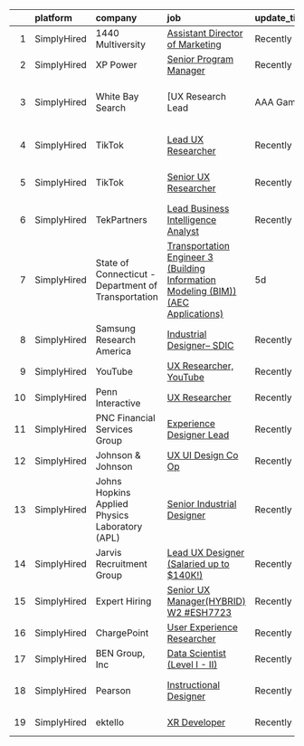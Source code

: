 

|    | platform    | company                                             | job                                                                                                                                                                                                | update_time   | location                       |
|---:|:------------|:----------------------------------------------------|:---------------------------------------------------------------------------------------------------------------------------------------------------------------------------------------------------|:--------------|:-------------------------------|
|  1 | SimplyHired | 1440 Multiversity                                   | [Assistant Director of Marketing](https://www.simplyhired.com/job/a_sGaR_10ZiLMVJHrwjM3ageFyubVzygODutm_r8BGK2x8HO3KZYuw?q=generative+designer)                                                    | Recently      | Scotts Valley, CA              |
|  2 | SimplyHired | XP Power                                            | [Senior Program Manager](https://www.simplyhired.com/job/EC0RU7ViPjBJGP-wgDcrO2ITOQLpPUk21WGqXBRDjGTJARlkp9Zz0A?q=generative+designer)                                                             | Recently      | Gloucester, MA                 |
|  3 | SimplyHired | White Bay Search                                    | [UX Research Lead | AAA Gaming| Remote Options (West-coast Ideal) | $150k - $200k](https://www.simplyhired.com/job/DYAzqiGHTol24iH70ZFIOeo9pDoZPNozpyJhxKjmS_7GqAzxp-2jCQ?q=generative+designer)   | Recently      | Remote                         |
|  4 | SimplyHired | TikTok                                              | [Lead UX Researcher](https://www.simplyhired.com/job/OVXfePQeqxxAiyrVW1EN_t8XR2i2TmuBKTDKq4757NIl8s-SYAmN9w?q=generative+designer)                                                                 | Recently      | Mountain View, CA +2 locations |
|  5 | SimplyHired | TikTok                                              | [Senior UX Researcher](https://www.simplyhired.com/job/qkfEvsqAAnFLNEOm_r_GfLoO-udpYFayRrSl55cIQyK94RP9afFsjA?q=generative+designer)                                                               | Recently      | Mountain View, CA +2 locations |
|  6 | SimplyHired | TekPartners                                         | [Lead Business Intelligence Analyst](https://www.simplyhired.com/job/Q7bxzudehVR8MNUsFle6wJ_LgeaLvWu_A561gGLycDZUxFOxUZAd_A?q=generative+designer)                                                 | Recently      | Phoenix, AZ                    |
|  7 | SimplyHired | State of Connecticut - Department of Transportation | [Transportation Engineer 3 (Building Information Modeling (BIM)) (AEC Applications)](https://www.simplyhired.com/job/lWodFYLC6YjK4NpJUFSJ8KcIj4QA3Y1mzKajwdgOB3ITLclm1U3-mQ?q=generative+designer) | 5d            | Newington, CT                  |
|  8 | SimplyHired | Samsung Research America                            | [Industrial Designer– SDIC](https://www.simplyhired.com/job/ZY9f-MfZTJLDwWO75dQVxCJRIy1EUkwLWsN06BTBfzBJaBmRdnDRFw?q=generative+designer)                                                          | Recently      | San Francisco, CA              |
|  9 | SimplyHired | YouTube                                             | [UX Researcher, YouTube](https://www.simplyhired.com/job/l93ibmkOKRi_j1KvXmEYz2hmmPcSSOb41b7H0D9XeYie7_Kcu4tXZA?q=generative+designer)                                                             | Recently      | San Bruno, CA                  |
| 10 | SimplyHired | Penn Interactive                                    | [UX Researcher](https://www.simplyhired.com/job/AnZY-Kg-B-W6XI_D6O1s21dGqMxQ-GHv8RMHazj3oN4XtOCvTu-OlQ?q=generative+designer)                                                                      | Recently      | Philadelphia, PA               |
| 11 | SimplyHired | PNC Financial Services Group                        | [Experience Designer Lead](https://www.simplyhired.com/job/WGeD-0ho3hCdp1x4MUk4RuxY901qXshmUkmeuV2_gvKxqLSaNkbPWQ?q=generative+designer)                                                           | Recently      | Pittsburgh, PA                 |
| 12 | SimplyHired | Johnson & Johnson                                   | [UX UI Design Co Op](https://www.simplyhired.com/job/irxV09gXyZISmKqhRWK0YYV1TBxvj1sZOv6Rr939szATDt6Pknh-eg?q=generative+designer)                                                                 | Recently      | Santa Clara, CA                |
| 13 | SimplyHired | Johns Hopkins Applied Physics Laboratory (APL)      | [Senior Industrial Designer](https://www.simplyhired.com/job/cWteweR2HUSB-M6HNfjiwbg6s9QWBdHzzWW_VIcrN6UKsXa3uDdpvw?q=generative+designer)                                                         | Recently      | Laurel, MD                     |
| 14 | SimplyHired | Jarvis Recruitment Group                            | [Lead UX Designer (Salaried up to $140K!)](https://www.simplyhired.com/job/FkE2gNwg-wWgCVyHoI1XS-VF-sxwxF-voIVI5rHAxvhlifZFal8CAA?q=generative+designer)                                           | Recently      | Remote                         |
| 15 | SimplyHired | Expert Hiring                                       | [Senior UX Manager(HYBRID) W2 #ESH7723](https://www.simplyhired.com/job/hs6Yp8iyMUT9tsAtNJoXd2tkb3NHXqXGiZ3u33ZSQ6yHlGIzVB5AMA?q=generative+designer)                                              | Recently      | Newark, DE                     |
| 16 | SimplyHired | ChargePoint                                         | [User Experience Researcher](https://www.simplyhired.com/job/KrI0NvXOQJEgUcxXMlQ0-zB_iehegF7u4M6ipPj6879lzVfR5UQ-Pg?q=generative+designer)                                                         | Recently      | Campbell, CA                   |
| 17 | SimplyHired | BEN Group, Inc                                      | [Data Scientist (Level I - II)](https://www.simplyhired.com/job/tmv5vgoSXu7itrWFr56ue6HeBITKBmNb720Q6QKiPbJR5PrsGndg4g?q=generative+designer)                                                      | Recently      | Provo, UT                      |
| 18 | SimplyHired | Pearson                                             | [Instructional Designer](https://www.simplyhired.com/job/MFNiyjPfXa8DIrY3nfwHgRk0a9HyD9_7Hf4SJhfEkGY4NHJ2Of7ocQ?q=generative+designer)                                                             | Recently      | United States +3 locations     |
| 19 | SimplyHired | ektello                                             | [XR Developer](https://www.simplyhired.com/job/MICtcx392XwVUPD1a_iEfnhIe6n8lC1xW1lmUeK7eeQodIZVQERwzg?q=generative+designer)                                                                       | Recently      | New York, NY                   |